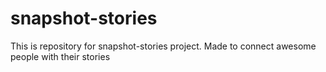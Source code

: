 # snapshot-stories
This is repository for snapshot-stories project. Made to connect awesome people with their stories

